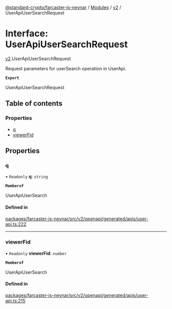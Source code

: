 [@standard-crypto/farcaster-js-neynar](../README.md) / [Modules](../modules.md) / [v2](../modules/v2.md) / UserApiUserSearchRequest

# Interface: UserApiUserSearchRequest

[v2](../modules/v2.md).UserApiUserSearchRequest

Request parameters for userSearch operation in UserApi.

**`Export`**

UserApiUserSearchRequest

## Table of contents

### Properties

- [q](v2.UserApiUserSearchRequest.md#q)
- [viewerFid](v2.UserApiUserSearchRequest.md#viewerfid)

## Properties

### q

• `Readonly` **q**: `string`

**`Memberof`**

UserApiUserSearch

#### Defined in

[packages/farcaster-js-neynar/src/v2/openapi/generated/apis/user-api.ts:222](https://github.com/standard-crypto/farcaster-js/blob/main/packages/farcaster-js-neynar/src/v2/openapi/generated/apis/user-api.ts#L222)

___

### viewerFid

• `Readonly` **viewerFid**: `number`

**`Memberof`**

UserApiUserSearch

#### Defined in

[packages/farcaster-js-neynar/src/v2/openapi/generated/apis/user-api.ts:215](https://github.com/standard-crypto/farcaster-js/blob/main/packages/farcaster-js-neynar/src/v2/openapi/generated/apis/user-api.ts#L215)
